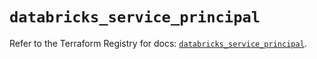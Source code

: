# `databricks_service_principal`

Refer to the Terraform Registry for docs: [`databricks_service_principal`](https://registry.terraform.io/providers/databricks/databricks/1.84.0/docs/resources/service_principal).
